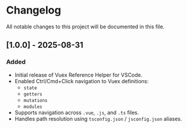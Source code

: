 # Changelog

All notable changes to this project will be documented in this file.

## [1.0.0] - 2025-08-31

### Added

- Initial release of Vuex Reference Helper for VSCode.
- Enabled Ctrl/Cmd+Click navigation to Vuex definitions:
  - `state`
  - `getters`
  - `mutations`
  - `modules`
- Supports navigation across `.vue`, `.js`, and `.ts` files.
- Handles path resolution using `tsconfig.json` / `jsconfig.json` aliases.
